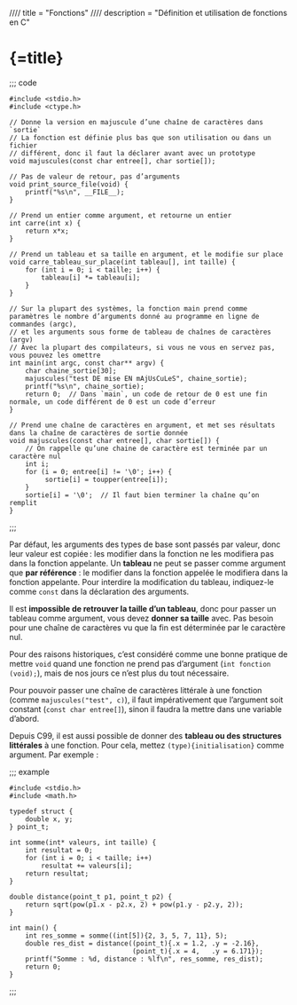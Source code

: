 //// title = "Fonctions"
//// description = "Définition et utilisation de fonctions en C"

# {=title}

;;; code
```c/result/linenos
#include <stdio.h>
#include <ctype.h>

// Donne la version en majuscule d’une chaîne de caractères dans `sortie`
// La fonction est définie plus bas que son utilisation ou dans un fichier
// différent, donc il faut la déclarer avant avec un prototype
void majuscules(const char entree[], char sortie[]);

// Pas de valeur de retour, pas d’arguments
void print_source_file(void) {
	printf("%s\n", __FILE__);
}

// Prend un entier comme argument, et retourne un entier
int carre(int x) {
	return x*x;
}

// Prend un tableau et sa taille en argument, et le modifie sur place
void carre_tableau_sur_place(int tableau[], int taille) {
	for (int i = 0; i < taille; i++) {
		tableau[i] *= tableau[i];
	}
}

// Sur la plupart des systèmes, la fonction main prend comme paramètres le nombre d’arguments donné au programme en ligne de commandes (argc),
// et les arguments sous forme de tableau de chaînes de caractères (argv)
// Avec la plupart des compilateurs, si vous ne vous en servez pas, vous pouvez les omettre
int main(int argc, const char** argv) {
	char chaine_sortie[30];
	majuscules("test DE mise EN mAjUsCuLeS", chaine_sortie);
	printf("%s\n", chaine_sortie);
	return 0;  // Dans `main`, un code de retour de 0 est une fin normale, un code différent de 0 est un code d’erreur
}

// Prend une chaîne de caractères en argument, et met ses résultats dans la chaîne de caractères de sortie donnée
void majuscules(const char entree[], char sortie[]) {
	// On rappelle qu’une chaine de caractère est terminée par un caractère nul
	int i;
	for (i = 0; entree[i] != '\0'; i++) {
		 sortie[i] = toupper(entree[i]);
	}
	sortie[i] = '\0';  // Il faut bien terminer la chaîne qu’on remplit
}
```
;;;

Par défaut, les arguments des types de base sont passés par valeur, donc leur valeur est copiée : les modifier dans la fonction ne les modifiera pas dans la fonction appelante. Un **tableau** ne peut se passer comme argument que **par référence** : le modifier dans la fonction appelée le modifiera dans la fonction appelante. Pour interdire la modification du tableau, indiquez-le comme `const` dans la déclaration des arguments.

Il est **impossible de retrouver la taille d’un tableau**, donc pour passer un tableau comme argument, vous devez **donner sa taille** avec. Pas besoin pour une chaîne de caractères vu que la fin est déterminée par le caractère nul.

Pour des raisons historiques, c’est considéré comme une bonne pratique de mettre `void` quand une fonction ne prend pas d’argument (`int fonction (void);`), mais de nos jours ce n’est plus du tout nécessaire.

Pour pouvoir passer une chaîne de caractères littérale à une fonction (comme `majuscules("test", c)`), il faut impérativement que l’argument soit constant (`const char entree[]`), sinon il faudra la mettre dans une variable d’abord.

Depuis C99, il est aussi possible de donner des **tableau ou des structures littérales** à une fonction. Pour cela, mettez `(type){initialisation}` comme argument. Par exemple :

;;; example
```c/result/linenos; options=["-lm"]
#include <stdio.h>
#include <math.h>

typedef struct {
	double x, y;
} point_t;

int somme(int* valeurs, int taille) {
	int resultat = 0;
	for (int i = 0; i < taille; i++)
		resultat += valeurs[i];
	return resultat;
}

double distance(point_t p1, point_t p2) {
	return sqrt(pow(p1.x - p2.x, 2) + pow(p1.y - p2.y, 2));
}

int main() {
	int res_somme = somme((int[5]){2, 3, 5, 7, 11}, 5);
	double res_dist = distance((point_t){.x = 1.2, .y = -2.16},
	                           (point_t){.x = 4,   .y = 6.171});
	printf("Somme : %d, distance : %lf\n", res_somme, res_dist);
	return 0;
}
```
;;;
